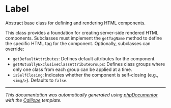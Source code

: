 # Label

Abstract base class for defining and rendering HTML components.

This class provides a foundation for creating server-side rendered HTML
components. Subclasses must implement the `getTagName` method to define the
specific HTML tag for the component. Optionally, subclasses can override:

- `getDefaultAttributes`: Defines default attributes for the component.
- `getMutuallyExclusiveClassAttributeGroups`: Defines class groups where only
  one class from each group can be applied at a time.
- `isSelfClosing`: Indicates whether the component is self-closing (e.g.,
  `<img/>`). Defaults to `false`.

---

*This documentation was automatically generated using [phpDocumentor](http://www.phpdoc.org/) with the [Calliope](https://github.com/DaphneWebFramework/Calliope) template.*
